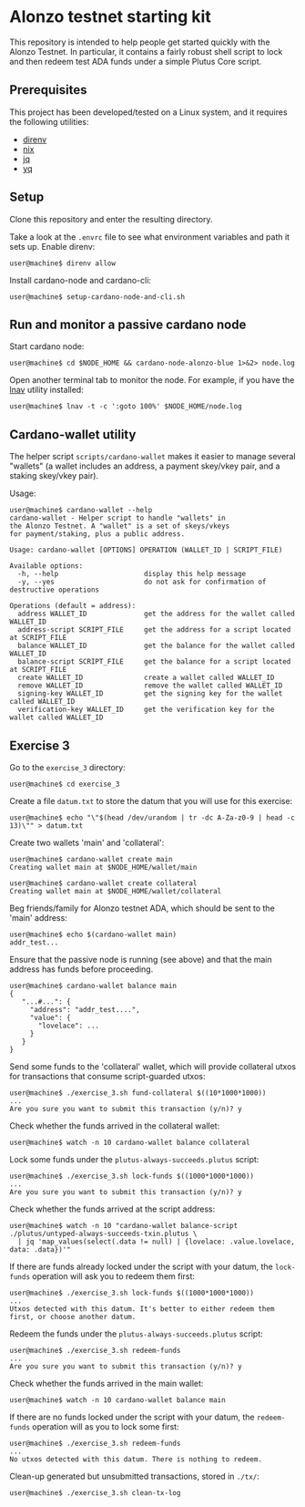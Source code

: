 # Alonzo testnet starting kit
This repository is intended to help people get started quickly with the Alonzo Testnet. In particular, it contains a fairly robust shell script to lock and then redeem test ADA funds under a simple Plutus Core script.

## Prerequisites
This project has been developed/tested on a Linux system, and it requires the following utilities:
- [direnv](https://direnv.net/)
- [nix](https://nixos.org/guides/install-nix.html)
- [jq](https://stedolan.github.io/jq/)
- [yq](https://kislyuk.github.io/yq/)

## Setup
Clone this repository and enter the resulting directory.

Take a look at the `.envrc` file to see what environment variables and path it sets up. Enable direnv: 
```
user@machine$ direnv allow
```

Install cardano-node and cardano-cli:
```
user@machine$ setup-cardano-node-and-cli.sh
```

## Run and monitor a passive cardano node
Start cardano node:
```
user@machine$ cd $NODE_HOME && cardano-node-alonzo-blue 1>&2> node.log
```

Open another terminal tab to monitor the node. For example, if you have the [lnav](https://lnav.org/) utility installed:
```
user@machine$ lnav -t -c ':goto 100%' $NODE_HOME/node.log
```

## Cardano-wallet utility
The helper script `scripts/cardano-wallet` makes it easier to manage several "wallets" (a wallet includes an address, a payment skey/vkey pair, and a staking skey/vkey pair).

Usage:
```
user@machine$ cardano-wallet --help
cardano-wallet - Helper script to handle "wallets" in
the Alonzo Testnet. A "wallet" is a set of skeys/vkeys
for payment/staking, plus a public address.

Usage: cardano-wallet [OPTIONS] OPERATION (WALLET_ID | SCRIPT_FILE)

Available options:
  -h, --help                     display this help message
  -y, --yes                      do not ask for confirmation of destructive operations

Operations (default = address):
  address WALLET_ID              get the address for the wallet called WALLET_ID
  address-script SCRIPT_FILE     get the address for a script located at SCRIPT_FILE
  balance WALLET_ID              get the balance for the wallet called WALLET_ID
  balance-script SCRIPT_FILE     get the balance for a script located at SCRIPT_FILE
  create WALLET_ID               create a wallet called WALLET_ID
  remove WALLET_ID               remove the wallet called WALLET_ID
  signing-key WALLET_ID          get the signing key for the wallet called WALLET_ID
  verification-key WALLET_ID     get the verification key for the wallet called WALLET_ID
```

## Exercise 3
Go to the `exercise_3` directory:
```
user@machine$ cd exercise_3
```

Create a file `datum.txt` to store the datum that you will use for this exercise:
```
user@machine$ echo "\"$(head /dev/urandom | tr -dc A-Za-z0-9 | head -c 13)\"" > datum.txt
```

Create two wallets 'main' and 'collateral':
```
user@machine$ cardano-wallet create main
Creating wallet main at $NODE_HOME/wallet/main

user@machine$ cardano-wallet create collateral
Creating wallet main at $NODE_HOME/wallet/collateral
```

Beg friends/family for Alonzo testnet ADA, which should be sent to the 'main' address:
```
user@machine$ echo $(cardano-wallet main)
addr_test...
```

Ensure that the passive node is running (see above) and that the main address has funds before proceeding.
```
user@machine$ cardano-wallet balance main
{
   "...#...": {
     "address": "addr_test....",
     "value": {
       "lovelace": ...
     }
   }
}
```

Send some funds to the 'collateral' wallet, which will provide collateral utxos for transactions that consume script-guarded utxos:
```
user@machine$ ./exercise_3.sh fund-collateral $((10*1000*1000))
...
Are you sure you want to submit this transaction (y/n)? y
```

Check whether the funds arrived in the collateral wallet:
```
user@machine$ watch -n 10 cardano-wallet balance collateral
```

Lock some funds under the `plutus-always-succeeds.plutus` script:
```
user@machine$ ./exercise_3.sh lock-funds $((1000*1000*1000))
...
Are you sure you want to submit this transaction (y/n)? y
```

Check whether the funds arrived at the script address:
```
user@machine$ watch -n 10 "cardano-wallet balance-script ./plutus/untyped-always-succeeds-txin.plutus \
  | jq 'map_values(select(.data != null) | {lovelace: .value.lovelace, data: .data})'"
```

If there are funds already locked under the script with your datum, the `lock-funds` operation will ask you to redeem them first:
```
user@machine$ ./exercise_3.sh lock-funds $((1000*1000*1000))
...
Utxos detected with this datum. It's better to either redeem them first, or choose another datum.
```

Redeem the funds under the `plutus-always-succeeds.plutus` script:
```
user@machine$ ./exercise_3.sh redeem-funds
...
Are you sure you want to submit this transaction (y/n)? y
```

Check whether the funds arrived in the main wallet:
```
user@machine$ watch -n 10 cardano-wallet balance main
```

If there are no funds locked under the script with your datum, the `redeem-funds` operation will as you to lock some first:
```
user@machine$ ./exercise_3.sh redeem-funds
...
No utxos detected with this datum. There is nothing to redeem.
```

Clean-up generated but unsubmitted transactions, stored in `./tx/`:
```
user@machine$ ./exercise_3.sh clean-tx-log
```

